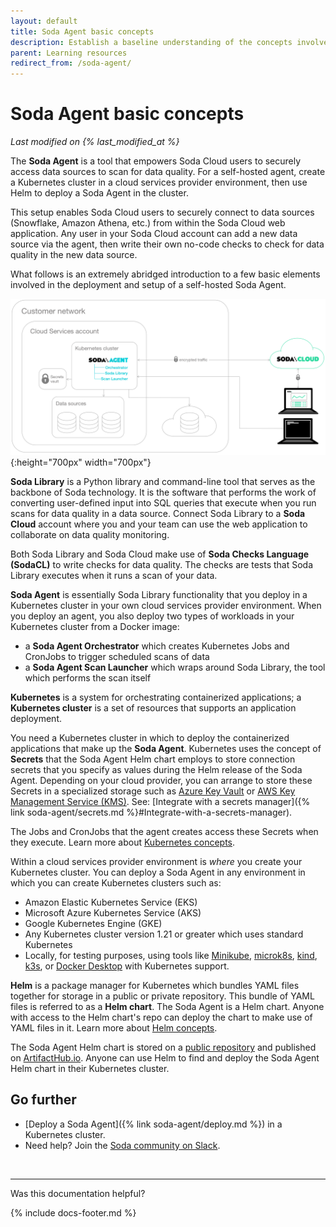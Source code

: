 ```yaml
---
layout: default
title: Soda Agent basic concepts
description: Establish a baseline understanding of the concepts involved in deploying a Soda Agent.
parent: Learning resources
redirect_from: /soda-agent/
---
```


# Soda Agent basic concepts 
<!--Linked to UI, access Shlink-->
*Last modified on {% last_modified_at %}*

The **Soda Agent** is a tool that empowers Soda Cloud users to securely access data sources to scan for data quality. For a self-hosted agent, create a Kubernetes cluster in a cloud services provider environment, then use Helm to deploy a Soda Agent in the cluster. 

This setup enables Soda Cloud users to securely connect to data sources (Snowflake, Amazon Athena, etc.) from within the Soda Cloud web application. Any user in your Soda Cloud account can add a new data source via the agent, then write their own no-code checks to check for data quality in the new data source. 

What follows is an extremely abridged introduction to a few basic elements involved in the deployment and setup of a self-hosted Soda Agent.

![agent-diagram](/assets/images/agent-diagram.png){:height="700px" width="700px"}

**Soda Library** is a Python library and command-line tool that serves as the backbone of Soda technology. It is the software that performs the work of converting user-defined input into SQL queries that execute when you run scans for data quality in a data source. Connect Soda Library to a **Soda Cloud** account where you and your team can use the web application to collaborate on data quality monitoring. 

Both Soda Library and Soda Cloud make use of **Soda Checks Language (SodaCL)** to write checks for data quality. The checks are tests that Soda Library executes when it runs a scan of your data. 

**Soda Agent** is essentially Soda Library functionality that you deploy in a Kubernetes cluster in your own cloud services provider environment. When you deploy an agent, you also deploy two types of workloads in your Kubernetes cluster from a Docker image:
* a **Soda Agent Orchestrator** which creates Kubernetes Jobs and CronJobs to trigger scheduled scans of data
* a **Soda Agent Scan Launcher** which wraps around Soda Library, the tool which performs the scan itself 

**Kubernetes** is a system for orchestrating containerized applications; a **Kubernetes cluster** is a set of resources that supports an application deployment. 

You need a Kubernetes cluster in which to deploy the containerized applications that make up the **Soda Agent**. Kubernetes uses the concept of **Secrets** that the Soda Agent Helm chart employs to store connection secrets that you specify as values during the Helm release of the Soda Agent. Depending on your cloud provider, you can arrange to store these Secrets in a specialized storage such as <a href="https://learn.microsoft.com/en-us/azure/key-vault/general/basic-concepts" target="_blank">Azure Key Vault</a> or <a href="https://docs.aws.amazon.com/kms/latest/developerguide/overview.html" target="_blank">AWS Key Management Service (KMS)</a>. See: [Integrate with a secrets manager]({% link soda-agent/secrets.md %}#Integrate-with-a-secrets-manager). 

The Jobs and CronJobs that the agent creates access these Secrets when they execute. Learn more about <a href="https://www.youtube.com/watch?v=BOj1sgWVXko" target="_blank" >Kubernetes concepts</a>.

Within a cloud services provider environment is *where* you create your Kubernetes cluster. You can deploy a Soda Agent in any environment in which you can create Kubernetes clusters such as:

* Amazon Elastic Kubernetes Service (EKS)
* Microsoft Azure Kubernetes Service (AKS)
* Google Kubernetes Engine (GKE)
* Any Kubernetes cluster  version 1.21 or greater which uses standard Kubernetes
* Locally, for testing purposes, using tools like <a href="https://minikube.sigs.k8s.io/docs/" target="_blank">Minikube</a>, <a href="https://microk8s.io/docs" target="_blank">microk8s</a>, <a href="https://kind.sigs.k8s.io/" target="_blank">kind</a>, <a href="https://docs.k3s.io/" target="_blank">k3s</a>, or <a href="https://www.docker.com/products/docker-desktop/" target="_blank">Docker Desktop</a> with Kubernetes support.

**Helm** is a package manager for Kubernetes which bundles YAML files together for storage in a public or private repository. This bundle of YAML files is referred to as a **Helm chart**. The Soda Agent is a Helm chart. Anyone with access to the Helm chart's repo can deploy the chart to make use of YAML files in it. Learn more about <a href="https://www.youtube.com/watch?v=-ykwb1d0DXU" target="_blank" >Helm concepts</a>. 

The Soda Agent Helm chart is stored on a <a href="https://helm.soda.io/soda-agent/" target="_blank">public repository</a> and published on <a href="https://artifacthub.io/packages/helm/soda-agent/soda-agent" target="_blank">ArtifactHub.io</a>. Anyone can use Helm to find and deploy the Soda Agent Helm chart in their Kubernetes cluster.



## Go further

* [Deploy a Soda Agent]({% link soda-agent/deploy.md %}) in a Kubernetes cluster.
* Need help? Join the <a href="https://community.soda.io/slack" target="_blank"> Soda community on Slack</a>.
<br />

---

Was this documentation helpful?

<!-- LikeBtn.com BEGIN -->
<span class="likebtn-wrapper" data-theme="tick" data-i18n_like="Yes" data-ef_voting="grow" data-show_dislike_label="true" data-counter_zero_show="true" data-i18n_dislike="No"></span>
<script>(function(d,e,s){if(d.getElementById("likebtn_wjs"))return;a=d.createElement(e);m=d.getElementsByTagName(e)[0];a.async=1;a.id="likebtn_wjs";a.src=s;m.parentNode.insertBefore(a, m)})(document,"script","//w.likebtn.com/js/w/widget.js");</script>
<!-- LikeBtn.com END -->

{% include docs-footer.md %}